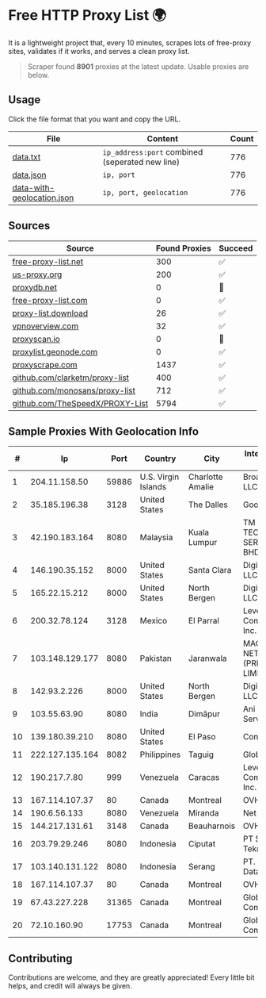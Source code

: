 
# Free HTTP Proxy List 🌍

It is a lightweight project that, every 10 minutes, scrapes lots of free-proxy sites, validates if it works, and serves a clean proxy list.


> Scraper found **8901** proxies at the latest update. Usable proxies are below.

## Usage

Click the file format that you want and copy the URL.


|File|Content|Count|
|----|-------|-----|
|[data.txt](https://raw.githubusercontent.com/themiralay/Proxy-List-World/master/data.txt)|`ip_address:port` combined (seperated new line)|776|
|[data.json](https://raw.githubusercontent.com/themiralay/Proxy-List-World/master/data.json)|`ip, port`|776|
|[data-with-geolocation.json](https://raw.githubusercontent.com/themiralay/Proxy-List-World/master/data-with-geolocation.json)|`ip, port, geolocation`|776|

## Sources

|Source|Found Proxies|Succeed|
|------|-------------|-------|
|[free-proxy-list.net](https://free-proxy-list.net)|300|✅|
|[us-proxy.org](https://www.us-proxy.org)|200|✅|
|[proxydb.net](http://proxydb.net)|0|🚫|
|[free-proxy-list.com](https://free-proxy-list.com/?page=&port=&type%5B%5D=http&type%5B%5D=https&up_time=0&search=Search)|0|✅|
|[proxy-list.download](https://www.proxy-list.download/HTTP)|26|✅|
|[vpnoverview.com](https://vpnoverview.com/privacy/anonymous-browsing/free-proxy-servers)|32|✅|
|[proxyscan.io](https://www.proxyscan.io)|0|🚫|
|[proxylist.geonode.com](https://proxylist.geonode.com/api/proxy-list?limit=300&page=1&sort_by=lastChecked&sort_type=desc&protocols=http,https)|0|✅|
|[proxyscrape.com](https://api.proxyscrape.com/v2/?request=displayproxies&protocol=http&timeout=10000&country=all&ssl=all&anonymity=all)|1437|✅|
|[github.com/clarketm/proxy-list](https://raw.githubusercontent.com/clarketm/proxy-list/master/proxy-list-raw.txt)|400|✅|
|[github.com/monosans/proxy-list](https://raw.githubusercontent.com/monosans/proxy-list/main/proxies/http.txt)|712|✅|
|[github.com/TheSpeedX/PROXY-List](https://raw.githubusercontent.com/TheSpeedX/PROXY-List/master/http.txt)|5794|✅|


## Sample Proxies With Geolocation Info

|#|Ip|Port|Country|City|Internet Service Provider|
|-|--|----|-------|----|-------------------------|
|1|204.11.158.50|59886|U.S. Virgin Islands|Charlotte Amalie|Broadband VI, LLC|
|2|35.185.196.38|3128|United States|The Dalles|Google LLC|
|3|42.190.183.164|8080|Malaysia|Kuala Lumpur|TM TECHNOLOGY SERVICES SDN BHD|
|4|146.190.35.152|8000|United States|Santa Clara|DigitalOcean, LLC|
|5|165.22.15.212|8000|United States|North Bergen|DigitalOcean, LLC|
|6|200.32.78.124|3128|Mexico|El Parral|Level 3 Communications, Inc.|
|7|103.148.129.177|8080|Pakistan|Jaranwala|MAC WIFI NETWORKS (PRIVATE) LIMITED|
|8|142.93.2.226|8000|United States|North Bergen|DigitalOcean, LLC|
|9|103.55.63.90|8080|India|Dimāpur|Ani Broadband Service Pvt Ltd|
|10|139.180.39.210|8080|United States|El Paso|Conterra|
|11|222.127.135.164|8082|Philippines|Taguig|Globe Telecom|
|12|190.217.7.80|999|Venezuela|Caracas|Level 3 Communications, Inc.|
|13|167.114.107.37|80|Canada|Montreal|OVH SAS|
|14|190.6.56.133|8080|Venezuela|Miranda|Net Uno, C.A.|
|15|144.217.131.61|3148|Canada|Beauharnois|OVH Hosting|
|16|203.79.29.246|8080|Indonesia|Ciputat|PT Surya Global Teknologi|
|17|103.140.131.122|8080|Indonesia|Serang|PT. Mitra Media Data|
|18|167.114.107.37|80|Canada|Montreal|OVH SAS|
|19|67.43.227.228|31365|Canada|Montreal|GloboTech Communications|
|20|72.10.160.90|17753|Canada|Montreal|GloboTech Communications|



## Contributing

Contributions are welcome, and they are greatly appreciated! Every
little bit helps, and credit will always be given.

